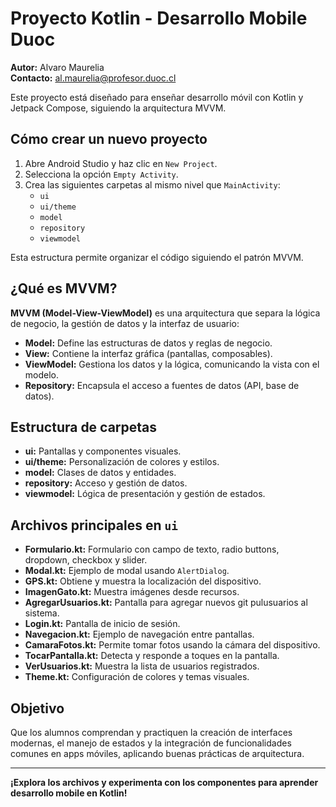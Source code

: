 # Proyecto Kotlin - Desarrollo Mobile Duoc

**Autor:** Alvaro Maurelia  
**Contacto:** al.maurelia@profesor.duoc.cl

Este proyecto está diseñado para enseñar desarrollo móvil con Kotlin y Jetpack Compose, siguiendo la arquitectura MVVM.

## Cómo crear un nuevo proyecto

1. Abre Android Studio y haz clic en `New Project`.
2. Selecciona la opción `Empty Activity`.
3. Crea las siguientes carpetas al mismo nivel que `MainActivity`:
    - `ui`
    - `ui/theme`
    - `model`
    - `repository`
    - `viewmodel`

Esta estructura permite organizar el código siguiendo el patrón MVVM.

## ¿Qué es MVVM?

**MVVM (Model-View-ViewModel)** es una arquitectura que separa la lógica de negocio, la gestión de datos y la interfaz de usuario:

- **Model:** Define las estructuras de datos y reglas de negocio.
- **View:** Contiene la interfaz gráfica (pantallas, composables).
- **ViewModel:** Gestiona los datos y la lógica, comunicando la vista con el modelo.
- **Repository:** Encapsula el acceso a fuentes de datos (API, base de datos).

## Estructura de carpetas

- **ui:** Pantallas y componentes visuales.
- **ui/theme:** Personalización de colores y estilos.
- **model:** Clases de datos y entidades.
- **repository:** Acceso y gestión de datos.
- **viewmodel:** Lógica de presentación y gestión de estados.

## Archivos principales en `ui`

- **Formulario.kt:** Formulario con campo de texto, radio buttons, dropdown, checkbox y slider.
- **Modal.kt:** Ejemplo de modal usando `AlertDialog`.
- **GPS.kt:** Obtiene y muestra la localización del dispositivo.
- **ImagenGato.kt:** Muestra imágenes desde recursos.
- **AgregarUsuarios.kt:** Pantalla para agregar nuevos git pulusuarios al sistema.
- **Login.kt:** Pantalla de inicio de sesión.
- **Navegacion.kt:** Ejemplo de navegación entre pantallas.
- **CamaraFotos.kt:** Permite tomar fotos usando la cámara del dispositivo.
- **TocarPantalla.kt:** Detecta y responde a toques en la pantalla.
- **VerUsuarios.kt:** Muestra la lista de usuarios registrados.
- **Theme.kt:** Configuración de colores y temas visuales.

## Objetivo

Que los alumnos comprendan y practiquen la creación de interfaces modernas, el manejo de estados y la integración de funcionalidades comunes en apps móviles, aplicando buenas prácticas de arquitectura.

---

**¡Explora los archivos y experimenta con los componentes para aprender desarrollo mobile en Kotlin!**
